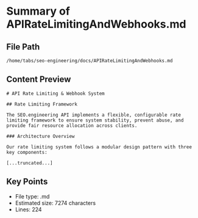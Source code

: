 # Summary of APIRateLimitingAndWebhooks.md
  
## File Path
`/home/tabs/seo-engineering/docs/APIRateLimitingAndWebhooks.md`

## Content Preview
```
# API Rate Limiting & Webhook System

## Rate Limiting Framework

The SEO.engineering API implements a flexible, configurable rate limiting framework to ensure system stability, prevent abuse, and provide fair resource allocation across clients.

### Architecture Overview

Our rate limiting system follows a modular design pattern with three key components:

[...truncated...]
```

## Key Points
- File type: .md
- Estimated size: 7274 characters
- Lines: 224
